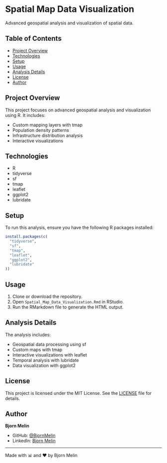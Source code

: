 # Spatial Map Data Visualization

Advanced geospatial analysis and visualization of spatial data.

## Table of Contents
- [Project Overview](#project-overview)
- [Technologies](#technologies)
- [Setup](#setup)
- [Usage](#usage)
- [Analysis Details](#analysis-details)
- [License](#license)
- [Author](#author)

## Project Overview
This project focuses on advanced geospatial analysis and visualization using R. It includes:
- Custom mapping layers with tmap
- Population density patterns
- Infrastructure distribution analysis
- Interactive visualizations

## Technologies
- R
- tidyverse
- sf
- tmap
- leaflet
- ggplot2
- lubridate

## Setup
To run this analysis, ensure you have the following R packages installed:
```r
install.packages(c(
  "tidyverse",
  "sf",
  "tmap",
  "leaflet",
  "ggplot2",
  "lubridate"
))
```

## Usage
1. Clone or download the repository.
2. Open `Spatial_Map_Data_Visualization.Rmd` in RStudio.
3. Run the RMarkdown file to generate the HTML output.

## Analysis Details
The analysis includes:
- Geospatial data processing using sf
- Custom maps with tmap
- Interactive visualizations with leaflet
- Temporal analysis with lubridate
- Data visualization with ggplot2

## License
This project is licensed under the MIT License. See the [LICENSE](LICENSE) file for details.

## Author
**Bjorn Melin**
- GitHub: [@BjornMelin](https://github.com/BjornMelin)
- LinkedIn: [Bjorn Melin](https://linkedin.com/in/bjorn-melin)

---
Made with 📊 and ❤️ by Bjorn Melin
